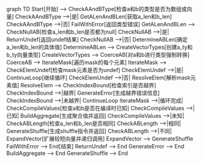 graph TD
    Start[开始] --> CheckAAndBType[检查a和b的类型是否为数组或向量]
    CheckAAndBType -->|是| GetALenAndBLen[获取a_len和b_len]
    CheckAAndBType -->|否| FailWithError[返回类型错误]
    GetALenAndBLen --> CheckNullAB[检查a_len和b_len是否都为null]
    CheckNullAB -->|是| ReturnUndef[返回undef结果]
    CheckNullAB -->|否| DetermineABLen[确定a_len和b_len的具体值]
    DetermineABLen --> CreateVectorTypes[创建a_ty和b_ty向量类型]
    CreateVectorTypes --> CoerceAB[对a和b进行类型强制转换]
    CoerceAB --> IterateMask[遍历mask的每个元素]
    IterateMask --> CheckElemUndef[检查mask元素是否为undef]
    CheckElemUndef -->|是| ContinueLoop[继续循环]
    CheckElemUndef -->|否| ResolveElem[解析mask元素值]
    ResolveElem --> CheckIndexBound[检查索引是否越界]
    CheckIndexBound -->|越界| GenerateError[生成越界错误信息]
    CheckIndexBound -->|未越界| ContinueLoop
    IterateMask -->|循环完成| CheckCompileValues[检查a和b是否在编译时已知]
    CheckCompileValues -->|已知| BuildAggregate[生成聚合值并返回]
    CheckCompileValues -->|未知| CheckABLength[检查a_len和b_len是否相同]
    CheckABLength -->|相同| GenerateShuffle[生成shuffle指令并返回]
    CheckABLength -->|不同| ExpandVector[扩展较短向量并递归调用]
    ExpandVector --> GenerateShuffle
    FailWithError --> End[结束]
    ReturnUndef --> End
    GenerateError --> End
    BuildAggregate --> End
    GenerateShuffle --> End
